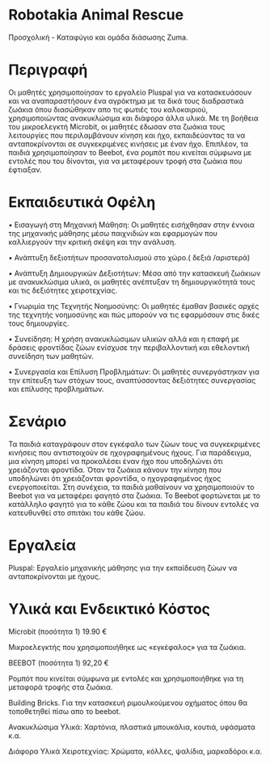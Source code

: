 # Robotakia Animal Rescue
 Προσχολική - Καταφύγιο και ομάδα διάσωσης Zuma.
 
# Περιγραφή
Οι μαθητές χρησιμοποίησαν το εργαλείο Pluspal για να κατασκευάσουν και να αναπαραστήσουν ένα αγρόκτημα με τα δικά τους διαδραστικά ζωάκια όπου διασώθηκαν απο τις φωτιές του καλοκαιριού, χρησιμοποιώντας ανακυκλώσιμα και διάφορα άλλα υλικά. Με τη βοήθεια του μικροελεγκτή Microbit, οι μαθητές έδωσαν στα ζωάκια τους λειτουργίες που περιλαμβάνουν κίνηση και ήχο, εκπαιδεύοντας τα να ανταποκρίνονται σε συγκεκριμένες κινήσεις με έναν ήχο. Επιπλέον, τα παιδιά χρησιμοποίησαν το Beebot, ένα ρομπότ που κινείται σύμφωνα με εντολές που του δίνονται, για να μεταφέρουν τροφή στα ζωάκια που έφτιαξαν.

# Εκπαιδευτικά Οφέλη
•	Εισαγωγή στη Μηχανική Μάθηση: Οι μαθητές εισήχθησαν στην έννοια της μηχανικής μάθησης μέσω παιχνιδιών και εφαρμογών που καλλιεργούν την κριτική σκέψη και την ανάλυση.

•	Ανάπτυξη δεξιοτήτων προσανατολισμού στο χώρο.( δεξιά /αριστερά)

•	Ανάπτυξη Δημιουργικών Δεξιοτήτων: Μέσα από την κατασκευή ζωάκιων με ανακυκλώσιμα υλικά, οι μαθητές ανέπτυξαν τη δημιουργικότητά τους και τις δεξιότητες χειροτεχνίας.

•	Γνωριμία της Τεχνητής Νοημοσύνης: Οι μαθητές έμαθαν βασικές αρχές της τεχνητής νοημοσύνης και πώς μπορούν να τις εφαρμόσουν στις δικές τους δημιουργίες.

•	Συνείδηση: Η χρήση ανακυκλώσιμων υλικών αλλά και η επαφή με δράσεις φροντίδας ζώων ενίσχυσε την περιβαλλοντική και εθελοντική συνείδηση των μαθητών. 

•	Συνεργασία και Επίλυση Προβλημάτων: Οι μαθητές συνεργάστηκαν για την επίτευξη των στόχων τους, αναπτύσσοντας δεξιότητες συνεργασίας και επίλυσης προβλημάτων.

# Σενάριο
Τα παιδιά καταγράφουν στον εγκέφαλο των ζώων τους να συγκεκριμένες κινήσεις που αντιστοιχούν σε ηχογραφημένους ήχους. Για παράδειγμα, μια κίνηση μπορεί να προκαλέσει έναν ήχο που υποδηλώνει ότι χρειάζονται φροντίδα. Όταν τα ζωάκια κάνουν την κίνηση που υποδηλώνει ότι χρειάζονται φροντίδα, ο ηχογραφημένος ήχος ενεργοποιείται. Στη συνέχεια, τα παιδιά μαθαίνουν να χρησιμοποιούν το Beebot για να μεταφέρει φαγητό στα ζωάκια. Το Beebot φορτώνεται με το κατάλληλο φαγητό για το κάθε ζώου και τα παιδιά του δίνουν εντολές να κατευθυνθεί στο σπιτάκι του κάθε ζώου.

# Εργαλεία 
Pluspal: Εργαλείο μηχανικής μάθησης για την εκπαίδευση ζώων να ανταποκρίνονται με ήχους.

# Υλικά και Ενδεικτικό Κόστος
Microbit (ποσότητα 1) 19.90 €

Μικροελεγκτής που χρησιμοποιήθηκε ως «εγκέφαλος» για τα ζωάκια.

BEEBOT (ποσότητα 1) 92,20 €

Ρομπότ που κινείται σύμφωνα με εντολές και χρησιμοποιήθηκε για τη μεταφορά τροφής στα ζωάκια.

Building Bricks. Για την κατασκευή ριμουλκούμενου οχήματος όπου θα τοποθετηθεί πίσω απο το beebot.

Ανακυκλώσιμα Υλικά: Χαρτόνια, πλαστικά μπουκάλια, κουτιά, υφάσματα κ.α.

Διάφορα Υλικά Χειροτεχνίας: Χρώματα, κόλλες, ψαλίδια, μαρκαδόροι κ.α.
